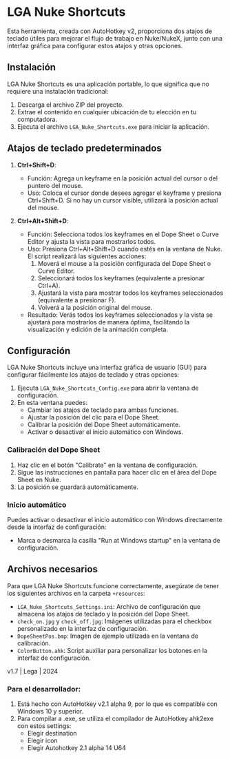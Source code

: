 # LGA Nuke Shortcuts

Esta herramienta, creada con AutoHotkey v2, proporciona dos atajos de teclado útiles para mejorar el flujo de trabajo en Nuke/NukeX, junto con una interfaz gráfica para configurar estos atajos y otras opciones.

## Instalación

LGA Nuke Shortcuts es una aplicación portable, lo que significa que no requiere una instalación tradicional:

1. Descarga el archivo ZIP del proyecto.
2. Extrae el contenido en cualquier ubicación de tu elección en tu computadora.
3. Ejecuta el archivo `LGA_Nuke_Shortcuts.exe` para iniciar la aplicación.

## Atajos de teclado predeterminados

1. **Ctrl+Shift+D**: 
   - Función: Agrega un keyframe en la posición actual del cursor o del puntero del mouse.
   - Uso: Coloca el cursor donde desees agregar el keyframe y presiona Ctrl+Shift+D. Si no hay un cursor visible, utilizará la posición actual del mouse.

2. **Ctrl+Alt+Shift+D**: 
   - Función: Selecciona todos los keyframes en el Dope Sheet o Curve Editor y ajusta la vista para mostrarlos todos.
   - Uso: Presiona Ctrl+Alt+Shift+D cuando estés en la ventana de Nuke. El script realizará las siguientes acciones:
     1. Moverá el mouse a la posición configurada del Dope Sheet o Curve Editor.
     2. Seleccionará todos los keyframes (equivalente a presionar Ctrl+A).
     3. Ajustará la vista para mostrar todos los keyframes seleccionados (equivalente a presionar F).
     4. Volverá a la posición original del mouse.
   - Resultado: Verás todos los keyframes seleccionados y la vista se ajustará para mostrarlos de manera óptima, facilitando la visualización y edición de la animación completa.

## Configuración

LGA Nuke Shortcuts incluye una interfaz gráfica de usuario (GUI) para configurar fácilmente los atajos de teclado y otras opciones:

1. Ejecuta `LGA_Nuke_Shortcuts_Config.exe` para abrir la ventana de configuración.
2. En esta ventana puedes:
   - Cambiar los atajos de teclado para ambas funciones.
   - Ajustar la posición del clic para el Dope Sheet.
   - Calibrar la posición del Dope Sheet automáticamente.
   - Activar o desactivar el inicio automático con Windows.

### Calibración del Dope Sheet

1. Haz clic en el botón "Calibrate" en la ventana de configuración.
2. Sigue las instrucciones en pantalla para hacer clic en el área del Dope Sheet en Nuke.
3. La posición se guardará automáticamente.

### Inicio automático

Puedes activar o desactivar el inicio automático con Windows directamente desde la interfaz de configuración:

- Marca o desmarca la casilla "Run at Windows startup" en la ventana de configuración.

## Archivos necesarios

Para que LGA Nuke Shortcuts funcione correctamente, asegúrate de tener los siguientes archivos en la carpeta `+resources`:

- `LGA_Nuke_Shortcuts_Settings.ini`: Archivo de configuración que almacena los atajos de teclado y la posición del Dope Sheet.
- `check_on.jpg` y `check_off.jpg`: Imágenes utilizadas para el checkbox personalizado en la interfaz de configuración.
- `DopeSheetPos.bmp`: Imagen de ejemplo utilizada en la ventana de calibración.
- `ColorButton.ahk`: Script auxiliar para personalizar los botones en la interfaz de configuración.


v1.7 | Lega | 2024



### Para el desarrollador:
1. Está hecho con AutoHotkey v2.1 alpha 9, por lo que es compatible con Windows 10 y superior.
2. Para compilar a .exe, se utiliza el compilador de AutoHotkey ahk2exe con estos settings:
   - Elegir destination
   - Elegir icon
   - Elegir Autohotkey 2.1 alpha 14 U64
